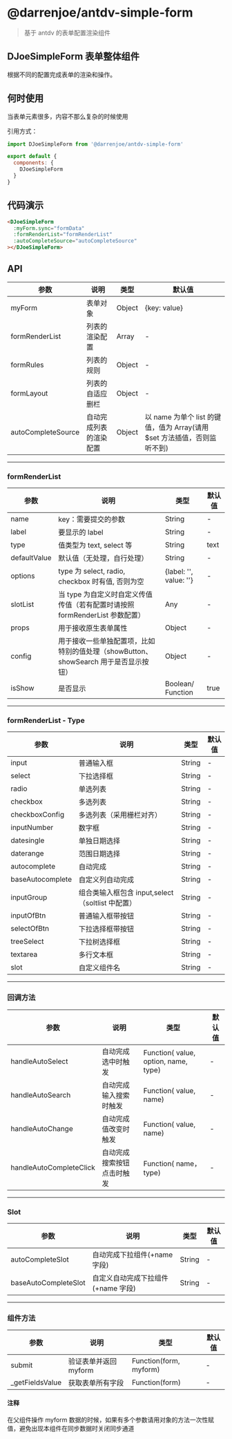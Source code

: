 # @darrenjoe/antdv-simple-form

> 基于 antdv 的表单配置渲染组件

## DJoeSimpleForm 表单整体组件

根据不同的配置完成表单的渲染和操作。

## 何时使用

当表单元素很多，内容不那么复杂的时候使用

引用方式：

```javascript
import DJoeSimpleForm from '@darrenjoe/antdv-simple-form'

export default {
  components: {
    DJoeSimpleForm
  }
}
```

## 代码演示

```html
<DJoeSimpleForm
  :myForm.sync="formData"
  :formRenderList="formRenderList"
  :autoCompleteSource="autoCompleteSource"
></DJoeSimpleForm>
```

## API

| 参数               | 说明                   | 类型   | 默认值                                                                   |
| ------------------ | ---------------------- | ------ | ------------------------------------------------------------------------ |
| myForm             | 表单对象               | Object | {key: value}                                                             |
| formRenderList     | 列表的渲染配置         | Array  | -                                                                        |
| formRules          | 列表的规则             | Object | -                                                                        |
| formLayout         | 列表的自适应删栏       | Object | -                                                                        |
| autoCompleteSource | 自动完成列表的渲染配置 | Object | 以 name 为单个 list 的键值，值为 Array(请用\$set 方法插值，否则监听不到) |

---

### formRenderList

| 参数         | 说明                                                                                | 类型                   | 默认值 |
| ------------ | ----------------------------------------------------------------------------------- | ---------------------- | ------ |
| name         | key：需要提交的参数                                                                 | String                 | -      |
| label        | 要显示的 label                                                                      | String                 | -      |
| type         | 值类型为 text, select 等                                                            | String                 | text   |
| defaultValue | 默认值（无处理，自行处理）                                                          | String                 | -      |
| options      | type 为 select, radio, checkbox 时有值, 否则为空                                    | {label: '', value: ''} | -      |
| slotList     | 当 type 为自定义时自定义传值传值（若有配置时请按照 formRenderList 参数配置）        | Any                    | -      |
| props        | 用于接收原生表单属性                                                                | Object                 | -      |
| config       | 用于接收一些单独配置项，比如特别的值处理（showButton、showSearch 用于是否显示按钮） | Object                 | -      |
| isShow       | 是否显示                                                                            | Boolean/ Function      | true   |

---

### formRenderList - Type

| 参数             | 说明                                             | 类型   | 默认值 |
| ---------------- | ------------------------------------------------ | ------ | ------ |
| input            | 普通输入框                                       | String | -      |
| select           | 下拉选择框                                       | String | -      |
| radio            | 单选列表                                         | String | -      |
| checkbox         | 多选列表                                         | String | -      |
| checkboxConfig   | 多选列表（采用栅栏对齐）                         | String | -      |
| inputNumber      | 数字框                                           | String | -      |
| datesingle       | 单独日期选择                                     | String | -      |
| daterange        | 范围日期选择                                     | String | -      |
| autocomplete     | 自动完成                                         | String | -      |
| baseAutocomplete | 自定义列自动完成                                 | String | -      |
| inputGroup       | 组合类输入框包含 input,select（soltlist 中配置） | String | -      |
| inputOfBtn       | 普通输入框带按钮                                 | String | -      |
| selectOfBtn      | 下拉选择框带按钮                                 | String | -      |
| treeSelect       | 下拉树选择框                                     | String | -      |
| textarea         | 多行文本框                                       | String | -      |
| slot             | 自定义组件名                                     | String | -      |

---

### 回调方法

| 参数                    | 说明                       | 类型                                 | 默认值 |
| ----------------------- | -------------------------- | ------------------------------------ | ------ |
| handleAutoSelect        | 自动完成选中时触发         | Function( value, option, name, type) | -      |
| handleAutoSearch        | 自动完成输入搜索时触发     | Function( value, name)               | -      |
| handleAutoChange        | 自动完成值改变时触发       | Function( value, name)               | -      |
| handleAutoCompleteClick | 自动完成搜索按钮点击时触发 | Function( name， type)               | -      |

---

### Slot

| 参数                 | 说明                               | 类型   | 默认值 |
| -------------------- | ---------------------------------- | ------ | ------ |
| autoCompleteSlot     | 自动完成下拉组件(+name 字段)       | String | -      |
| baseAutoCompleteSlot | 自定义自动完成下拉组件(+name 字段) | String | -      |

---

### 组件方法

| 参数             | 说明                  | 类型                   | 默认值 |
| ---------------- | --------------------- | ---------------------- | ------ |
| submit           | 验证表单并返回 myform | Function(form, myform) | -      |
| \_getFieldsValue | 获取表单所有字段      | Function(form)         | -      |

#### 注释

在父组件操作 myform 数据的时候，如果有多个参数请用对象的方法一次性赋值，避免出现本组件在同步数据时关闭同步通道
